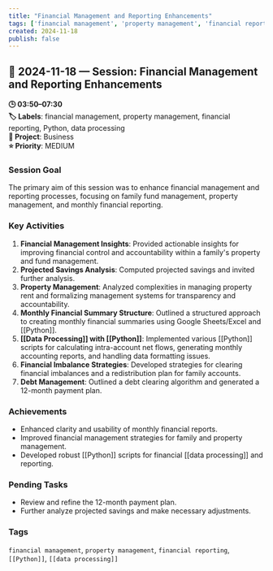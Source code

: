 ```yaml
---
title: "Financial Management and Reporting Enhancements"
tags: ['financial management', 'property management', 'financial reporting', 'Python', 'data processing']
created: 2024-11-18
publish: false
---
```


## 📅 2024-11-18 — Session: Financial Management and Reporting Enhancements

**🕒 03:50–07:30**  
**🏷️ Labels**: financial management, property management, financial reporting, Python, data processing  
**📂 Project**: Business  
**⭐ Priority**: MEDIUM  


### Session Goal
The primary aim of this session was to enhance financial management and reporting processes, focusing on family fund management, property management, and monthly financial reporting.

### Key Activities
1. **Financial Management Insights**: Provided actionable insights for improving financial control and accountability within a family's property and fund management.
2. **Projected Savings Analysis**: Computed projected savings and invited further analysis.
3. **Property Management**: Analyzed complexities in managing property rent and formalizing management systems for transparency and accountability.
4. **Monthly Financial Summary Structure**: Outlined a structured approach to creating monthly financial summaries using Google Sheets/Excel and [[Python]].
5. **[[Data Processing]] with [[Python]]**: Implemented various [[Python]] scripts for calculating intra-account net flows, generating monthly accounting reports, and handling data formatting issues.
6. **Financial Imbalance Strategies**: Developed strategies for clearing financial imbalances and a redistribution plan for family accounts.
7. **Debt Management**: Outlined a debt clearing algorithm and generated a 12-month payment plan.

### Achievements
- Enhanced clarity and usability of monthly financial reports.
- Improved financial management strategies for family and property management.
- Developed robust [[Python]] scripts for financial [[data processing]] and reporting.

### Pending Tasks
- Review and refine the 12-month payment plan.
- Further analyze projected savings and make necessary adjustments.

### Tags
`financial management`, `property management`, `financial reporting`, `[[Python]]`, `[[data processing]]`
